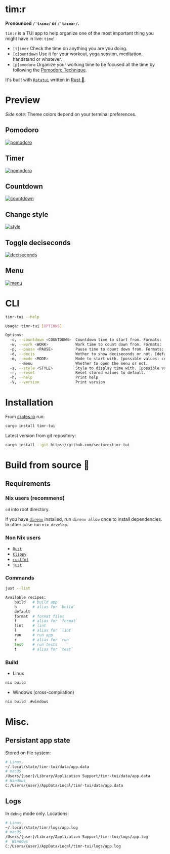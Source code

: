 # tim:r

**Pronounced `/ˈtʌɪmə/` or `/ˈtaɪmər/`.**

`tim:r` is a TUI app to help organize one of the most important thing you might have in live: `time`!

- `[t]imer` Check the time on anything you are you doing.
- `[c]ountdown` Use it for your workout, yoga session, meditation, handstand or whatever.
- `[p]omodoro` Organize your working time to be focused all the time by following the [Pomodoro Technique](https://en.wikipedia.org/wiki/Pomodoro_Technique).

It's built with [`Ratatui`](https://ratatui.rs/) written in [Rust 🦀](https://www.rust-lang.org/).

# Preview

_Side note:_ Theme colors depend on your terminal preferences.

## Pomodoro

<a href="demo/pomodoro.gif">
  <img alt="pomodoro" src="demo/pomodoro.gif" />
</a>

## Timer

<a href="demo/timer.gif">
  <img alt="pomodoro" src="demo/timer.gif" />
</a>

## Countdown

<a href="demo/countdown.gif">
  <img alt="countdown" src="demo/countdown.gif" />
</a>

## Change style

<a href="demo/style.gif">
  <img alt="style" src="demo/style.gif" />
</a>

## Toggle deciseconds

<a href="demo/decis.gif">
  <img alt="deciseconds" src="demo/decis.gif" />
</a>

## Menu

<a href="demo/menu.gif">
  <img alt="menu" src="demo/menu.gif" />
</a>

# CLI

```sh
timr-tui --help

Usage: timr-tui [OPTIONS]

Options:
  -c, --countdown <COUNTDOWN>  Countdown time to start from. Formats: 'ss', 'mm:ss', or 'hh:mm:ss' [default: 10:00]
  -w, --work <WORK>            Work time to count down from. Formats: 'ss', 'mm:ss', or 'hh:mm:ss' [default: 25:00]
  -p, --pause <PAUSE>          Pause time to count down from. Formats: 'ss', 'mm:ss', or 'hh:mm:ss' [default: 5:00]
  -d, --decis                  Wether to show deciseconds or not. [default: false]
  -m, --mode <MODE>            Mode to start with. [possible values: countdown, timer, pomodoro] [default: timer]
      --menu                   Whether to open the menu or not.
  -s, --style <STYLE>          Style to display time with. [possible values: full, light, medium, dark, thick, cross, braille] [default: full]
  -r, --reset                  Reset stored values to default.
  -h, --help                   Print help
  -V, --version                Print version
```

# Installation

From [crates.io](https://crates.io/crates/timr-tui) run:

```sh
cargo install timr-tui
```

Latest version from git repository:

```sh
cargo install --git https://github.com/sectore/timr-tui
```

# Build from source 🔧

## Requirements

### Nix users (recommend)

`cd` into root directory.

If you have [`direnv`](https://direnv.net) installed, run `direnv allow` once to install dependencies. In other case run `nix develop`.


### Non Nix users

- [`Rust`](https://www.rust-lang.org/learn/get-started)
- [`Clippy`](https://github.com/rust-lang/rust-clippy)
- [`rustfmt`](https://github.com/rust-lang/rustfmt)
- [`just`](https://just.systems)

### Commands

```sh
just --list

Available recipes:
    build   # build app
    b       # alias for `build`
    default
    format  # format files
    f       # alias for `format`
    lint    # lint
    l       # alias for `lint`
    run     # run app
    r       # alias for `run`
    test    # run tests
    t       # alias for `test`
```

### Build

- Linux
```sh
nix build
```

- Windows (cross-compilation)
```sh
nix build .#windows
```

# Misc.

## Persistant app state

Stored on file system:

```sh
# Linux
~/.local/state/timr-tui/data/app.data
# macOS
/Users/{user}/Library/Application Support/timr-tui/data/app.data
# Windows
C:/Users/{user}/AppData/Local/timr-tui/data/app.data
```

## Logs

In `debug` mode only. Locations:

```sh
# Linux
~/.local/state/timr/logs/app.log
# macOS
/Users/{user}/Library/Application Support/timr-tui/logs/app.log
# `Windows`
C:/Users/{user}/AppData/Local/timr-tui/logs/app.log
```
